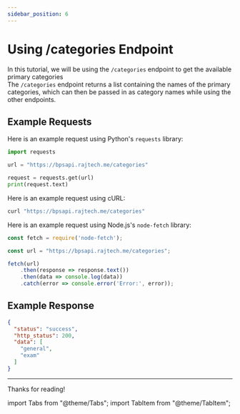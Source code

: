 ```yaml
---
sidebar_position: 6
---
```



# Using /categories Endpoint

In this tutorial, we will be using the `/categories` endpoint to get the available primary categories   
The `/categories` endpoint returns a list containing the names of the primary categories, which can then be passed in
as category names while using the other endpoints.


## Example Requests

<Tabs>
<TabItem value="python" label="Python" default>

Here is an example request using Python's `requests` library:

```python
import requests

url = "https://bpsapi.rajtech.me/categories"

request = requests.get(url)
print(request.text)
```

</TabItem>
<TabItem value="curl" label="cURL">

Here is an example request using cURL:

```bash
curl "https://bpsapi.rajtech.me/categories"
```


</TabItem>


<TabItem value="node.js" label="Node.js">

Here is an example request using Node.js's `node-fetch` library:

```js
const fetch = require('node-fetch');

const url = "https://bpsapi.rajtech.me/categories";

fetch(url)
    .then(response => response.text())
    .then(data => console.log(data))
    .catch(error => console.error('Error:', error));
```

</TabItem>



</Tabs>



## Example Response


```json
{
  "status": "success",
  "http_status": 200,
  "data": [
    "general",
    "exam"
  ]
}
```

---

Thanks for reading!

import Tabs			from "@theme/Tabs";
import TabItem		from "@theme/TabItem";